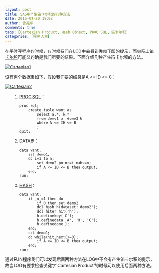```yaml
---
layout: post
title: SAS中产生笛卡尔积的几种方法
date: 2015-09-20 19:02
author: 曾宪华
comments: true
tags: [Cartesian Product, Hash Object, PROC SQL, 笛卡尔积]
categories: [程序人生]
---
```

<p>在平时写程序的时候，有时候我们在LOG中会看到类似下图的提示，而实际上<span style="text-decoration: none;"><a href="https://zh.wikipedia.org/zh/%E7%AC%9B%E5%8D%A1%E5%84%BF%E7%A7%AF" target="_blank">笛卡尔积</a></span>可能又的确是我们所要的结果。下面介绍几种产生笛卡尔积的方法。</p>
<p><a href="http://www.xianhuazeng.com/cn/images/2015/09/Cartesian1.jpg"><img class="aligncenter size-full" src="http://www.xianhuazeng.com/cn/images/2015/09/Cartesian1.jpg" alt="Cartesian1" /></a></p>
<p>设有两个数据集如下，假设我们要的结果是A &lt;= ID &lt;= C：</p>
<p><a href="http://www.xianhuazeng.com/cn/images/2015/09/Cartesian2.jpg"><img class="aligncenter size-full" src="http://www.xianhuazeng.com/cn/images/2015/09/Cartesian2.jpg" alt="Cartesian2" /></a></p>
<ol>
<ol>
	<li><span style="text-decoration: none;"><a href="http://support.sas.com/documentation/cdl/en/sqlproc/63043/HTML/default/viewer.htm#titlepage.htm" target="_blank">PROC SQL</a></span>：
<pre><code>proc sql;
    create table want as
        select a.*, b.*
        from demo1 a, demo2 b
        where A &lt;= ID &lt;= B
        ;
quit;
</code></pre>
</li>
	<li>DATA步：
<pre><code>data want;
    set demo1;
    do i=1 to n;
        set demo2 point=i nobs=n;
        if A &lt;= ID &lt;= B then output;
    end;
run;
</code></pre>
</li>
	<li><a href="http://support.sas.com/documentation/cdl/en/lrcon/65287/HTML/default/viewer.htm#n1b4cbtmb049xtn1vh9x4waiioz4.htm" target="_blank"><span style="text-decoration: none;">HASH</span></a>：
<pre><code>data want;
    if _n_=1 then do;
        if 0 then set demo2;
        dcl hash h(dataset:'demo2');
        dcl hiter hit('h');
        h.definekey('C');
        h.definedata('A', 'B', 'C');
        h.definedone();
    end;
    set demo1;
    do while(hit.next()=0);
        if A &lt;= ID &lt;= B then output;
    end;
run;
</code></pre>
</li>
</ol>
</ol>
<p>通过RUN程序我们可以发现后面两种方法在LOG中不会有产生笛卡尔积的提示，故当LOG有要求检查关键字'Cartesian Product'的时候可以使用后面两种方法。</p>